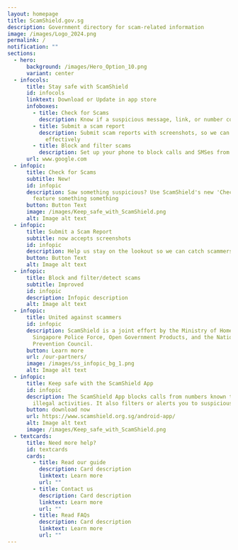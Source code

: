 ```yaml
---
layout: homepage
title: ScamShield.gov.sg
description: Government directory for scam-related information
image: /images/Logo_2024.png
permalink: /
notification: ""
sections:
  - hero:
      background: /images/Hero_Option_10.png
      variant: center
  - infocols:
      title: Stay safe with ScamShield
      id: infocols
      linktext: Download or Update in app store
      infoboxes:
        - title: Check for Scams
          description: Know if a suspicious message, link, or number could be a scam
        - title: Submit a scam report
          description: Submit scam reports with screenshots, so we can monitor scams more
            effectively
        - title: Block and filter scams
          description: Set up your phone to block calls and SMSes from scammers
      url: www.google.com
  - infopic:
      title: Check for Scams
      subtitle: New!
      id: infopic
      description: Saw something suspicious? Use ScamShield's new 'Check for Scams'
        feature something something
      button: Button Text
      image: /images/Keep_safe_with_ScamShield.png
      alt: Image alt text
  - infopic:
      title: Submit a Scam Report
      subtitle: now accepts screenshots
      id: infopic
      description: Help us stay on the lookout so we can catch scammers!!
      button: Button Text
      alt: Image alt text
  - infopic:
      title: Block and filter/detect scams
      subtitle: Improved
      id: infopic
      description: Infopic description
      alt: Image alt text
  - infopic:
      title: United against scammers
      id: infopic
      description: ScamShield is a joint effort by the Ministry of Home Affairs, the
        Singapore Police Force, Open Government Products, and the National Crime
        Prevention Council.
      button: Learn more
      url: /our-partners/
      image: /images/ss_infopic_bg_1.png
      alt: Image alt text
  - infopic:
      title: Keep safe with the ScamShield App
      id: infopic
      description: The ScamShield App blocks calls from numbers known to be used in
        illegal activities. It also filters or alerts you to suspicious SMSes.
      button: download now
      url: https://www.scamshield.org.sg/android-app/
      alt: Image alt text
      image: /images/Keep_safe_with_ScamShield.png
  - textcards:
      title: Need more help?
      id: textcards
      cards:
        - title: Read our guide
          description: Card description
          linktext: Learn more
          url: ""
        - title: Contact us
          description: Card description
          linktext: Learn more
          url: ""
        - title: Read FAQs
          description: Card description
          linktext: Learn more
          url: ""
---
```

